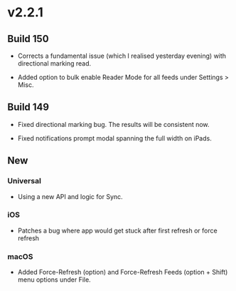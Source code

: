 # v2.2.1

## Build 150 

- Corrects a fundamental issue (which I realised yesterday evening) with directional marking read. 

- Added option to bulk enable Reader Mode for all feeds under Settings > Misc.

## Build 149 

- Fixed directional marking bug. The results will be consistent now.

- Fixed notifications prompt modal spanning the full width on iPads.

## New

### Universal 

- Using a new API and logic for Sync.

### iOS 

- Patches a bug where app would get stuck after first refresh or force refresh

### macOS 

- Added Force-Refresh (option) and Force-Refresh Feeds (option + Shift) menu options under File. 
